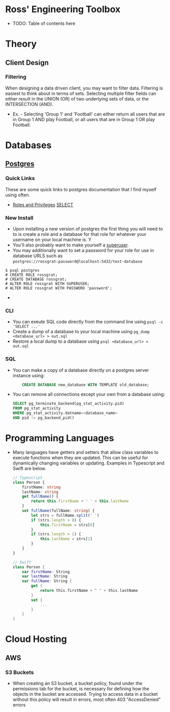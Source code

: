 # Ross' Engineering Toolbox

- TODO: Table of contents here

# Theory

## Client Design
### Filtering
When designing a data driven client, you may want to filter data. Filtering is easiest to think about in terms of sets. Selecting multiple filter fields can either result in the UNION (OR) of two underlying sets of data, or the INTERSECTION (AND).
  - Ex. - Selecting 'Group 1' and 'Football' can either return all users that are in Group 1 AND play Football, or all users that are in Group 1 OR play Football.

# Databases

## [Postgres](https://www.postgresql.org/docs/current/index.html)
### Quick Links
These are some quick links to postgres documentation that I find myself using often.
- [Roles and Privileges](https://www.postgresql.org/docs/17/sql-grant.html)
  [SELECT](https://www.postgresql.org/docs/17/sql-select.html)

### New Install
- Upon installing a new version of postgres the first thing you will need to to is create a role and a database for that role for whatever your username on your local machine is. Y
- You'll also probably want to make yourself a [superuser](https://www.postgresql.org/docs/current/role-attributes.html).
- You may additionally want to set a password for your role for use in database URLS such as `postgres://rossgrat:password@localhost:5432/test-database`
```
$ psql postgres
# CREATE ROLE rossgrat;
# CREATE DATABASE rossgrat;
# ALTER ROLE rossgrat WITH SUPERUSER;
# ALTER ROLE rossgrat WITH PASSWORD 'password';
```
- 

### CLI
- You can exeute SQL code directly from the command line using `psql -c 'SELECT ...'`
- Create a dump of a database to your local machine using `pg_dump <database_url> > out.sql`
- Restore a local dump to a database using `psql <database_url> < out.sql`

### SQL
- You can make a copy of a database directly on a postgres server instance using:
    ```sql
        CREATE DATABASE new_database WITH TEMPLATE old_database;
    ```
- You can remove all connections except your own from a database using:
    ```sql
    SELECT pg_terminate_backend(pg_stat_activity.pid)
    FROM pg_stat_activity
    WHERE pg_stat_activity.datname=<database_name>
    AND pid != pg_backend_pid()
    ```

# Programming Languages
- Many languages have getters and setters that allow class variables to execute functions when they are updated. This can be useful for dynamically changing variables or updating. Examples in Typescript and Swift are below.
    ```typescript
    // Typescript
    class Person {
        firstName: string
        lastName: string
        get fullName() {
            return this.firstName + ' ' + this.lastName
        }
        set fullName(fullName: string) {
            let strs = fullName.split(' ')
            if (strs.length > 0) {
                this.firstName = strs[0]
            }
            if (strs.length > 1) {
                this.lastName = strs[1]
            }
        }
    }
    ```
    ```swift
    // Swift
    class Person {
        var firstName: String
        var lastName: String
        var fullName: String {
            get {
                return this.firstName + " " + this.lastName
            }
            set {
                ...
            }
        }
    }
    ```

# Cloud Hosting

## AWS

### S3 Buckets
- When creating an S3 bucket, a bucket policy, found under the permissions tab for the bucket, is necessary for defining how the objects in the bucket are accessed. Trying to access data in a bucket without this policy will result in errors, most often 403 "AccessDenied" errors
